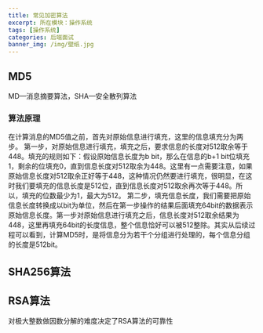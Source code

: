 ```yaml
---
title: 常见加密算法
excerpt: 所在模块：操作系统
tags: [操作系统]
categories: 后端面试
banner_img: /img/壁纸.jpg
---
```


## MD5

MD—消息摘要算法，SHA—安全散列算法

### 算法原理

在计算消息的MD5值之前，首先对原始信息进行填充，这里的信息填充分为两步。
 第一步，对原始信息进行填充，填充之后，要求信息的长度对512取余等于448。填充的规则如下：假设原始信息长度为b bit，那么在信息的b+1 bit位填充1，剩余的位填充0，直到信息长度对512取余为448。这里有一点需要注意，如果原始信息长度对512取余正好等于448，这种情况仍然要进行填充，很明显，在这时我们要填充的信息长度是512位，直到信息长度对512取余再次等于448。所以，填充的位数最少为1，最大为512。
 第二步，填充信息长度，我们需要把原始信息长度转换成以bit为单位，然后在第一步操作的结果后面填充64bit的数据表示原始信息长度。第一步对原始信息进行填充之后，信息长度对512取余结果为448，这里再填充64bit的长度信息，整个信息恰好可以被512整除。其实从后续过程可以看到，计算MD5时，是将信息分为若干个分组进行处理的，每个信息分组的长度是512bit。

## SHA256算法







## RSA算法

对极大整数做因数分解的难度决定了RSA算法的可靠性
